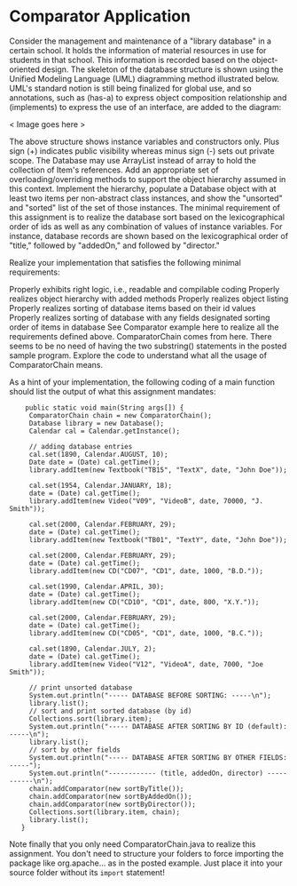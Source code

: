 Comparator Application
======================

Consider the management and maintenance of a "library database" in a certain school. It holds the information of material resources in use for students in that school. This information is recorded based on the object-oriented design. The skeleton of the database structure is shown using the Unified Modeling Language (UML) diagramming method illustrated below. UML's standard notion is still being finalized for global use, and so annotations, such as (has-a) to express object composition relationship and (implements) to express the use of an interface, are added to the diagram:

< Image goes here >

The above structure shows instance variables and constructors only. Plus sign (+) indicates public visibility whereas minus sign (-) sets out private scope. The Database may use ArrayList instead of array to hold the collection of Item's references. Add an appropriate set of overloading/overriding methods to support the object hierarchy assumed in this context. Implement the hierarchy, populate a Database object with at least two items per non-abstract class instances, and show the "unsorted" and "sorted" list of the set of those instances. The minimal requirement of this assignment is to realize the database sort based on the lexicographical order of ids as well as any combination of values of instance variables. For instance, database records are shown based on the lexicographical order of "title," followed by "addedOn," and followed by "director."

Realize your implementation that satisfies the following minimal requirements:

Properly exhibits right logic, i.e., readable and compilable coding
Properly realizes object hierarchy with added methods
Properly realizes object listing
Properly realizes sorting of database items based on their id values
Properly realizes sorting of database with any fields designated sorting order of items in database
See Comparator example here to realize all the requirements defined above. ComparatorChain comes from here. There seems to be no need of having the two substring() statements in the posted sample program. Explore the code to understand what all the usage of ComparatorChain means.

As a hint of your implementation, the following coding of a main function should list the output of what this assignment mandates:

```
    public static void main(String args[]) {
     ComparatorChain chain = new ComparatorChain();
     Database library = new Database();
     Calendar cal = Calendar.getInstance();

     // adding database entries
     cal.set(1890, Calendar.AUGUST, 10);
     Date date = (Date) cal.getTime();
     library.addItem(new Textbook("TB15", "TextX", date, "John Doe"));

     cal.set(1954, Calendar.JANUARY, 18);
     date = (Date) cal.getTime();
     library.addItem(new Video("V09", "VideoB", date, 70000, "J. Smith"));

     cal.set(2000, Calendar.FEBRUARY, 29);
     date = (Date) cal.getTime();
     library.addItem(new Textbook("TB01", "TextY", date, "John Doe"));

     cal.set(2000, Calendar.FEBRUARY, 29);
     date = (Date) cal.getTime();
     library.addItem(new CD("CD07", "CD1", date, 1000, "B.D."));

     cal.set(1990, Calendar.APRIL, 30);
     date = (Date) cal.getTime();
     library.addItem(new CD("CD10", "CD1", date, 800, "X.Y."));

     cal.set(2000, Calendar.FEBRUARY, 29);
     date = (Date) cal.getTime();
     library.addItem(new CD("CD05", "CD1", date, 1000, "B.C."));

     cal.set(1890, Calendar.JULY, 2);
     date = (Date) cal.getTime();
     library.addItem(new Video("V12", "VideoA", date, 7000, "Joe Smith"));

     // print unsorted database
     System.out.println("----- DATABASE BEFORE SORTING: -----\n");
     library.list();
     // sort and print sorted database (by id)
     Collections.sort(library.item);
     System.out.println("----- DATABASE AFTER SORTING BY ID (default): -----\n");
     library.list();
     // sort by other fields
     System.out.println("----- DATABASE AFTER SORTING BY OTHER FIELDS: -----");
     System.out.println("------------ (title, addedOn, director) -----------\n");
     chain.addComparator(new sortByTitle());
     chain.addComparator(new sortByAddedOn());
     chain.addComparator(new sortByDirector());
     Collections.sort(library.item, chain);
     library.list();
   }

```

Note finally that you only need ComparatorChain.java to realize this assignment. You don't need to structure your folders to force importing the package like org.apache... as in the posted example. Just place it into your source folder without its `import` statement!
